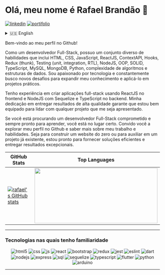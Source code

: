 ### <h1>Olá, meu nome é Rafael Brandão 👋</h1>
[![linkedin](https://img.shields.io/badge/LinkedIn-0077B5?style=for-the-badge&logo=linkedin&logoColor=white)](https://www.linkedin.com/in/brandao-rafael/)
[![portifolio](https://img.shields.io/badge/website-000000?style=for-the-badge&logo=About.me&logoColor=white)](https://brandao-rafael-portfolio.up.railway.app)
</br>
<div>
  <details>
    <summary>🇺🇸 English</summary>

Welcome to my Github profile!

As a Full-Stack Web Developer, I possess a diverse skill set that includes HTML, CSS, JavaScript, ReactJS, ContextAPI, Hooks, Redux (thunk), Testing (unit, integration, RTL), NodeJS, OOP, SOLID, TypeScript, MySQL, MongoDB, Python, algorithm complexity, and data structures. I am passionate about technology and constantly seek new challenges to expand my knowledge and apply it to practical projects.

I have experience in creating full-stack applications using ReactJS in the frontend and NodeJS with Sequelize and TypeScript in the backend. My dedication to delivering high-quality results ensures that I am well-equipped to tackle any project thrown my way.

If you are looking for a Full-Stack Web Developer who is committed to delivering quality results, please do not hesitate to check out my Github profile for more information about my work and skills. I am ready to take on new projects and provide efficient solutions.

  </details>

Bem-vindo ao meu perfil no Github!

Como um desenvolvedor Full-Stack, possuo um conjunto diverso de habilidades que inclui HTML, CSS, JavaScript, ReactJS, ContextAPI, Hooks, Redux (thunk), Testing (unit, integration, RTL), NodeJS, OOP, SOLID, TypeScript, MySQL, MongoDB, Python, complexidade de algoritmos e estruturas de dados. Sou apaixonado por tecnologia e constantemente busco novos desafios para expandir meu conhecimento e aplicá-lo em projetos práticos.

Tenho experiência em criar aplicações full-stack usando ReactJS no frontend e NodeJS com Sequelize e TypeScript no backend. Minha dedicação em entregar resultados de alta qualidade garante que estou bem equipado para lidar com qualquer projeto que me seja apresentado.

Se você está procurando um desenvolvedor Full-Stack comprometido e sempre pronto para aprender, você está no lugar certo. Convido você a explorar meu perfil no Github e saber mais sobre meu trabalho e habilidades. Seja para construir um website do zero ou para auxiliar em um projeto já existente, estou pronto para fornecer soluções eficientes e entregar resultados excepcionais.
</div>

| GitHub Stats | Top Languages |
|--------------|---------------|
| [![rafael's GitHub stats](https://github-readme-stats.vercel.app/api?username=brandao-rafael&show_icons=true&theme=dark)](https://github.com/anuraghazra/github-readme-stats) | <img height="180em" width="400em" src="https://github-readme-stats.vercel.app/api/top-langs/?username=brandao-rafael&layout=compact&langs_count=7&theme=dark"/> |

---

### Tecnologias nas quais tenho familiaridade

<div align="center" >
  <img align="center" alt="html5" src="https://img.shields.io/badge/HTML5-E34F26?style=for-the-badge&logo=html5&logoColor=white" />
  <img align="center" alt="css" src="https://img.shields.io/badge/CSS3-1572B6?style=for-the-badge&logo=css3&logoColor=white" />
  <img align="center" alt="js" src="https://img.shields.io/badge/JavaScript-F7DF1E?style=for-the-badge&logo=javascript&logoColor=black" />
  <img align="center" alt="react" src="https://img.shields.io/badge/React-20232A?style=for-the-badge&logo=react&logoColor=61DAFB" />
  <img align="center" alt="bootstrap" src="https://img.shields.io/badge/Bootstrap-563D7C?style=for-the-badge&logo=bootstrap&logoColor=white" />
  <img align="center" alt="redux" src="https://img.shields.io/badge/Redux-593D88?style=for-the-badge&logo=redux&logoColor=white" />
  <img align="center" alt="jest" src="https://img.shields.io/badge/Jest-323330?style=for-the-badge&logo=Jest&logoColor=white" />
  <img align="center" alt="eslint" src="https://img.shields.io/badge/eslint-3A33D1?style=for-the-badge&logo=eslint&logoColor=white" />
  <img align="center" alt="dart" src="https://img.shields.io/badge/Dart-0175C2?style=for-the-badge&logo=dart&logoColor=white" />

  <img align="center" alt="nodejs" src="https://img.shields.io/badge/Node.js-43853D?style=for-the-badge&logo=node.js&logoColor=white" />
  <img align="center" alt="express" src="https://img.shields.io/badge/Express.js-404D59?style=for-the-badge" />
  <img align="center" alt="sql" src="https://img.shields.io/badge/MySQL-005C84?style=for-the-badge&logo=mysql&logoColor=white" />
  <img align="center" alt="sequelize" src="https://img.shields.io/badge/sequelize-323330?style=for-the-badge&logo=sequelize&logoColor=blue" />
  <img align="center" alt="typescript" src="https://img.shields.io/badge/TypeScript-007ACC?style=for-the-badge&logo=typescript&logoColor=white" />
  <img align="center" alt="flutter" src="https://img.shields.io/badge/Flutter-02569B?style=for-the-badge&logo=flutter&logoColor=white" />
  <img align="center" alt="python" src="https://img.shields.io/badge/Python-14354C?style=for-the-badge&logo=python&logoColor=white" />
  <img align="center" alt="arduino" src="https://img.shields.io/badge/Arduino-00979D?style=for-the-badge&logo=Arduino&logoColor=white" />
  <hr />
</div><br/>
